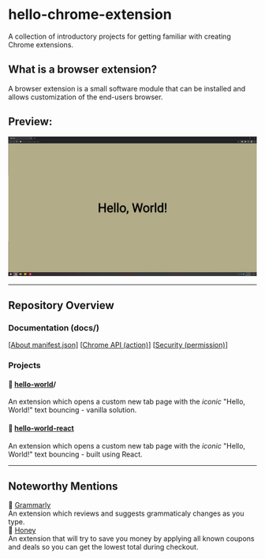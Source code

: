 # hello-chrome-extension
A collection of introductory projects for getting familiar with creating Chrome extensions. 

## What is a browser extension?
A browser extension is a small software module that can be installed and allows customization of the end-users browser.  

## Preview:
![Hello, World! Preview](https://github.com/yuelchen/hello-chrome-extension/blob/main/hello-world-react/public/preview.png)

---
## Repository Overview
### Documentation (docs/)
\[[About manifest.json\]](https://github.com/yuelchen/hello-chrome-extension/blob/main/docs/manifest-json.md)
\[[Chrome API (action)\]](https://github.com/yuelchen/hello-chrome-extension/blob/main/docs/chrome-api.md)
\[[Security (permission)\]](https://github.com/yuelchen/hello-chrome-extension/blob/main/docs/permission.md)

### Projects
#### 🎯 [hello-world](https://github.com/yuelchen/hello-chrome-extension/tree/main/hello-world)/  
An extension which opens a custom new tab page with the _iconic_ "Hello, World!" text bouncing - vanilla solution.

#### 🎯 [hello-world-react](https://github.com/yuelchen/hello-chrome-extension/tree/main/hello-world-react)
An extension which opens a custom new tab page with the _iconic_ "Hello, World!" text bouncing - built using React.

---
## Noteworthy Mentions 
💎 [Grammarly](https://www.grammarly.com)  
An extension which reviews and suggests grammaticaly changes as you type.  
💎 [Honey](https://www.joinhoney.com/ref/cdi6fzx)  
An extension that will try to save you money by applying all known coupons and deals so you can get the lowest total during checkout.  
